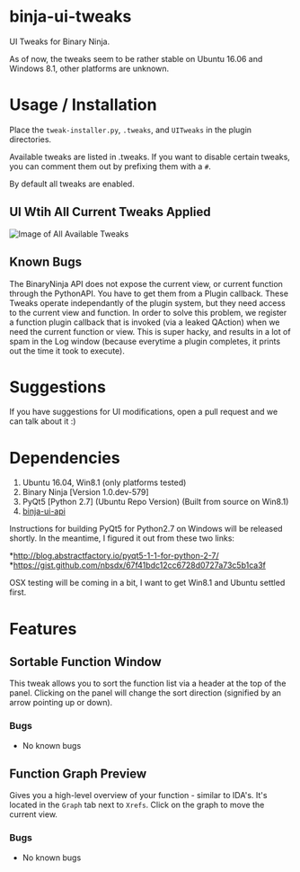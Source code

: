 # binja-ui-tweaks
UI Tweaks for Binary Ninja.

As of now, the tweaks seem to be rather stable on Ubuntu 16.06 and Windows 8.1, other platforms are unknown.

# Usage / Installation

Place the `tweak-installer.py`, `.tweaks`, and `UITweaks` in the plugin directories. 

Available tweaks are listed in .tweaks. If you want to disable certain tweaks, you can comment them out by prefixing them with a `#`. 

By default all tweaks are enabled.

## UI Wtih All Current Tweaks Applied 

![Image of All Available Tweaks](http://i.imgur.com/eyiojnd.png)

## Known Bugs

The BinaryNinja API does not expose the current view, or current function through the PythonAPI. You have to get them from a Plugin callback. These Tweaks operate independantly of the plugin system, but they need access to the current view and function. In order to solve this problem, we register a function plugin callback that is invoked (via a leaked QAction) when we need the current function or view. This is super hacky, and results in a lot of spam in the Log window (because everytime a plugin completes, it prints out the time it took to execute).

# Suggestions

If you have suggestions for UI modifications, open a pull request and we can talk about it :)

# Dependencies 

1. Ubuntu 16.04, Win8.1 (only platforms tested)
2. Binary Ninja [Version 1.0.dev-579]
3. PyQt5 [Python 2.7] (Ubuntu Repo Version) (Built from source on Win8.1)
4. [binja-ui-api](http://www.github.com/nbsdx/binja-ui-api)

Instructions for building PyQt5 for Python2.7 on Windows will be released shortly. In the meantime, I figured it out from these two links: 

*http://blog.abstractfactory.io/pyqt5-1-1-for-python-2-7/
*https://gist.github.com/nbsdx/67f41bdc12cc6728d0727a73c5b1ca3f

OSX testing will be coming in a bit, I want to get Win8.1 and Ubuntu settled first.

# Features

## Sortable Function Window

This tweak allows you to sort the function list via a header at the top of the panel. Clicking on the panel will change the sort direction (signified by an arrow pointing up or down).

### Bugs

* No known bugs

## Function Graph Preview

Gives you a high-level overview of your function - similar to IDA's. It's located in the `Graph` tab next to `Xrefs`. Click on the graph to move the current view.

### Bugs

* No known bugs
